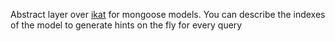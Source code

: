 Abstract layer over [ikat](https://github.com/krmannix/ikat) for mongoose models.
You can describe the indexes of the model to generate hints on the fly for every query
